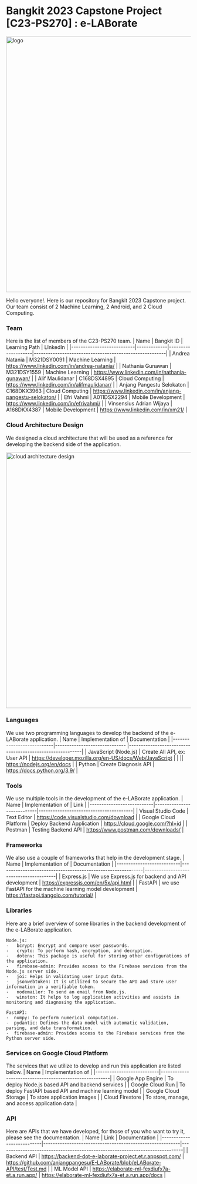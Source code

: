 # Bangkit 2023 Capstone Project [C23-PS270] : e-LABorate

<img width="695" alt="logo" src="https://github.com/anjangpangesu/E-LABorate/assets/63623255/6d4275de-8265-41ef-938e-9b7447fbae3f">

Hello everyone!. Here is our repository for Bangkit 2023 Capstone project. Our team consist of 2 Machine Learning, 2 Android, and 2 Cloud Computing.

### Team
Here is the list of members of the C23-PS270 team.
|            Name           | Bangkit ID  |   Learning Path    |                        LInkedIn                        |
|---------------------------|-------------|--------------------|--------------------------------------------------------|
| Andrea Natania            | M321DSY0091 | Machine Learning   | https://www.linkedin.com/in/andrea-natania/            |
| Nathania Gunawan          | M321DSY1559 | Machine Learning   | https://www.linkedin.com/in/nathania-gunawan/          |
| Alif Maulidanar           | C168DSX4895 | Cloud Computing    | https://www.linkedin.com/in/alifmaulidanar/            | 
| Anjang Pangestu Selokaton | C168DKX3963 | Cloud Computing    | https://www.linkedin.com/in/anjang-pangestu-selokaton/ |
| Efri Vahmi                | A011DSX2294 | Mobile Development | https://www.linkedin.com/in/efrivahmi/                 |
| Vinsensius Adrian Wijaya  | A168DKX4387 | Mobile Development | https://www.linkedin.com/in/xm21/                      |

### Cloud Architecture Design
We designed a cloud architecture that will be used as a reference for developing the backend side of the application.

<img width="695" alt="cloud architecture design" src="https://github.com/anjangpangesu/E-LABorate/assets/71235904/27c9ee6a-fcf4-4828-8a13-e4626f551b8a">

### Languages
We use two programming languages to develop the backend of the e-LABorate application.
|            Name           |        Implementation of      |                      Documentation                       |
|---------------------------|------------------------------ |----------------------------------------------------------|
| JavaScript (Node.js)      | Create All API, ex: User API  | https://developer.mozilla.org/en-US/docs/Web/JavaScript  |
|                                                          || https://nodejs.org/en/docs                               |
| Python                    | Create Diagnosis API          | https://docs.python.org/3.9/                             |

### Tools
We use multiple tools in the development of the e-LABorate application.
|            Name           |         Implementation of  |                  Link                  |
|---------------------------|----------------------------|----------------------------------------|
| Visual Studio Code        | Text Editor                | https://code.visualstudio.com/download |
| Google Cloud Platform     | Deploy Backend Application | https://cloud.google.com/?hl=id        |
| Postman                   | Testing Backend API        | https://www.postman.com/downloads/     |

### Frameworks
We also use a couple of frameworks that help in the development stage.
|            Name           |                       Implementation of                     |              Documentation             |
|---------------------------|-------------------------------------------------------------|----------------------------------------|
| Express.js                | We use Express.js for backend and API development           | https://expressjs.com/en/5x/api.html   |
| FastAPI                   | we use FastAPI for the machine learning model development   | https://fastapi.tiangolo.com/tutorial/ |

### Libraries
Here are a brief overview of some libraries in the backend development of the e-LABorate application. 

    Node.js:
    -   bcrypt: Encrypt and compare user passwords.
    -   crypto: To perform hash, encryption, and decryption.
    -   dotenv: This package is useful for storing other configurations of the application.
    -   firebase-admin: Provides access to the Firebase services from the Node.js server side.
    -   joi: Helps in validating user input data.
    -   jsonwebtoken: It is utilized to secure the API and store user information in a verifiable token.
    -   nodemailer: To send an email from Node.js.
    -   winston: It helps to log application activities and assists in monitoring and diagnosing the application.
    
    FastAPI:
    -  numpy: To perform numerical computation.
    -  pydantic: Defines the data model with automatic validation, parsing, and data transformation.
    -  firebase-admin: Provides access to the Firebase services from the Python server side.

### Services on Google Cloud Platform
The services that we utilize to develop and run this application are listed below.
|            Name           |                  Implementation of                     |
|---------------------------|--------------------------------------------------------|
| Google App Engine         | To deploy Node.js based API and backend services       |
| Google Cloud Run          | To deploy FastAPI based API and machine learning model |
| Google Cloud Storage      | To store application images                            |
| Cloud Firestore           | To store, manage, and access application data          |

### API
Here are APIs that we have developed, for those of you who want to try it, please see the documentation.
|            Name           |                          Link                            |                                 Documentation                                |
|---------------------------|----------------------------------------------------------|------------------------------------------------------------------------------|
| Backend API               | https://backend-dot-e-laborate-project.et.r.appspot.com/ | https://github.com/anjangpangesu/E-LABorate/blob/eLABorate-API/test/Test.md  |
| ML Model API              | https://elaborate-ml-fexdiufx7a-et.a.run.app/            | https://elaborate-ml-fexdiufx7a-et.a.run.app/docs                            |
